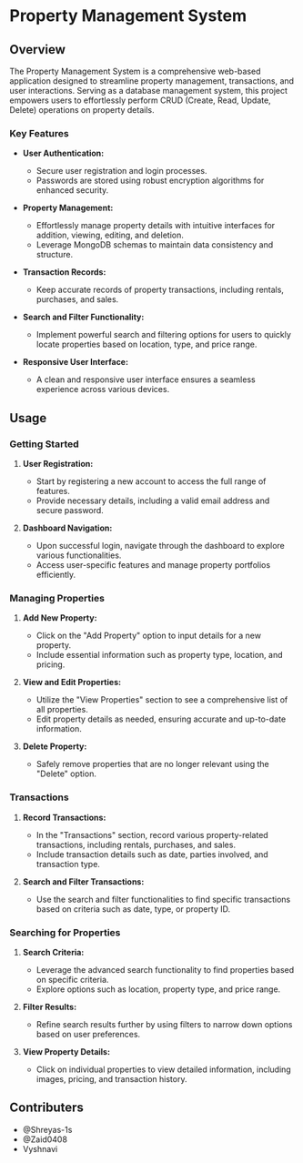 

# Property Management System

## Overview

The Property Management System is a comprehensive web-based application designed to streamline property management, transactions, and user interactions. Serving as a database management system, this project empowers users to effortlessly perform CRUD (Create, Read, Update, Delete) operations on property details.

### Key Features

- **User Authentication:**
  - Secure user registration and login processes.
  - Passwords are stored using robust encryption algorithms for enhanced security.

- **Property Management:**
  - Effortlessly manage property details with intuitive interfaces for addition, viewing, editing, and deletion.
  - Leverage MongoDB schemas to maintain data consistency and structure.

- **Transaction Records:**
  - Keep accurate records of property transactions, including rentals, purchases, and sales.

- **Search and Filter Functionality:**
  - Implement powerful search and filtering options for users to quickly locate properties based on location, type, and price range.

- **Responsive User Interface:**
  - A clean and responsive user interface ensures a seamless experience across various devices.

## Usage

### Getting Started

1. **User Registration:**
   - Start by registering a new account to access the full range of features.
   - Provide necessary details, including a valid email address and secure password.

2. **Dashboard Navigation:**
   - Upon successful login, navigate through the dashboard to explore various functionalities.
   - Access user-specific features and manage property portfolios efficiently.

### Managing Properties

1. **Add New Property:**
   - Click on the "Add Property" option to input details for a new property.
   - Include essential information such as property type, location, and pricing.

2. **View and Edit Properties:**
   - Utilize the "View Properties" section to see a comprehensive list of all properties.
   - Edit property details as needed, ensuring accurate and up-to-date information.

3. **Delete Property:**
   - Safely remove properties that are no longer relevant using the "Delete" option.

### Transactions

1. **Record Transactions:**
   - In the "Transactions" section, record various property-related transactions, including rentals, purchases, and sales.
   - Include transaction details such as date, parties involved, and transaction type.

2. **Search and Filter Transactions:**
   - Use the search and filter functionalities to find specific transactions based on criteria such as date, type, or property ID.

### Searching for Properties

1. **Search Criteria:**
   - Leverage the advanced search functionality to find properties based on specific criteria.
   - Explore options such as location, property type, and price range.

2. **Filter Results:**
   - Refine search results further by using filters to narrow down options based on user preferences.

3. **View Property Details:**
   - Click on individual properties to view detailed information, including images, pricing, and transaction history.

## Contributers

- @Shreyas-1s
- @Zaid0408
- Vyshnavi







